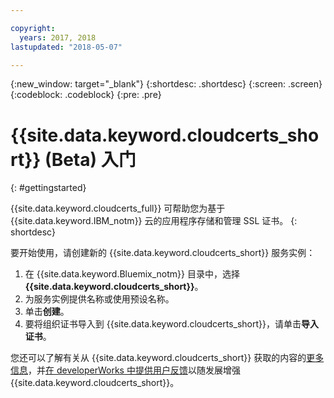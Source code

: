 ```yaml
---

copyright:
  years: 2017, 2018
lastupdated: "2018-05-07"

---
```

{:new_window: target="_blank"}
{:shortdesc: .shortdesc}
{:screen: .screen}
{:codeblock: .codeblock}
{:pre: .pre}

# {{site.data.keyword.cloudcerts_short}} (Beta) 入门
{: #gettingstarted}

{{site.data.keyword.cloudcerts_full}} 可帮助您为基于 {{site.data.keyword.IBM_notm}} 云的应用程序存储和管理 SSL 证书。
{: shortdesc}

要开始使用，请创建新的 {{site.data.keyword.cloudcerts_short}} 服务实例：

1. 在 {{site.data.keyword.Bluemix_notm}} 目录中，选择 **{{site.data.keyword.cloudcerts_short}}**。
2. 为服务实例提供名称或使用预设名称。
3. 单击**创建**。
4. 要将组织证书导入到 {{site.data.keyword.cloudcerts_short}}，请单击**导入证书**。  

您还可以了解有关从 {{site.data.keyword.cloudcerts_short}} 获取的内容的[更多信息](about.html)，并[在 developerWorks 中提供用户反馈](troubleshooting.html#getting-help-and-support)以随发展增强 {{site.data.keyword.cloudcerts_short}}。
